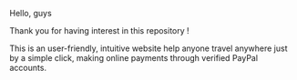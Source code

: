 Hello, guys

Thank you for having interest in this repository ! 

This is an user-friendly, intuitive website help anyone travel anywhere just by a simple click, making online 
payments through verified PayPal accounts.


